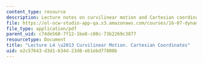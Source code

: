 ```yaml
---
content_type: resource
description: Lecture notes on curvilinear motion and Cartesian coordinates.
file: https://ol-ocw-studio-app-qa.s3.amazonaws.com/courses/16-07-dynamics-fall-2009/e2c57643d3d1634d23d8eb1ebd77800b_MIT16_07F09_Lec04.pdf
file_type: application/pdf
parent_uid: c74de568-7f12-1be8-c80c-73b2269c3877
resourcetype: Document
title: "Lecture L4 \u2013 Curvilinear Motion. Cartesian Coordinates"
uid: e2c57643-d3d1-634d-23d8-eb1ebd77800b
---
```

